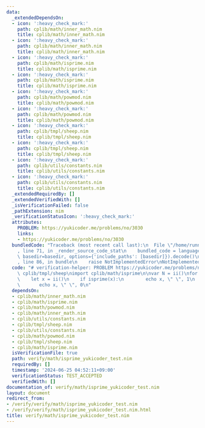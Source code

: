 ```yaml
---
data:
  _extendedDependsOn:
  - icon: ':heavy_check_mark:'
    path: cplib/math/inner_math.nim
    title: cplib/math/inner_math.nim
  - icon: ':heavy_check_mark:'
    path: cplib/math/inner_math.nim
    title: cplib/math/inner_math.nim
  - icon: ':heavy_check_mark:'
    path: cplib/math/isprime.nim
    title: cplib/math/isprime.nim
  - icon: ':heavy_check_mark:'
    path: cplib/math/isprime.nim
    title: cplib/math/isprime.nim
  - icon: ':heavy_check_mark:'
    path: cplib/math/powmod.nim
    title: cplib/math/powmod.nim
  - icon: ':heavy_check_mark:'
    path: cplib/math/powmod.nim
    title: cplib/math/powmod.nim
  - icon: ':heavy_check_mark:'
    path: cplib/tmpl/sheep.nim
    title: cplib/tmpl/sheep.nim
  - icon: ':heavy_check_mark:'
    path: cplib/tmpl/sheep.nim
    title: cplib/tmpl/sheep.nim
  - icon: ':heavy_check_mark:'
    path: cplib/utils/constants.nim
    title: cplib/utils/constants.nim
  - icon: ':heavy_check_mark:'
    path: cplib/utils/constants.nim
    title: cplib/utils/constants.nim
  _extendedRequiredBy: []
  _extendedVerifiedWith: []
  _isVerificationFailed: false
  _pathExtension: nim
  _verificationStatusIcon: ':heavy_check_mark:'
  attributes:
    PROBLEM: https://yukicoder.me/problems/no/3030
    links:
    - https://yukicoder.me/problems/no/3030
  bundledCode: "Traceback (most recent call last):\n  File \"/home/runner/.local/lib/python3.10/site-packages/onlinejudge_verify/documentation/build.py\"\
    , line 71, in _render_source_code_stat\n    bundled_code = language.bundle(stat.path,\
    \ basedir=basedir, options={'include_paths': [basedir]}).decode()\n  File \"/home/runner/.local/lib/python3.10/site-packages/onlinejudge_verify/languages/nim.py\"\
    , line 86, in bundle\n    raise NotImplementedError\nNotImplementedError\n"
  code: "# verification-helper: PROBLEM https://yukicoder.me/problems/no/3030\ninclude\
    \ cplib/tmpl/sheep\nimport cplib/math/isprime\n\nvar N = ii()\nfor i in 0..<N:\n\
    \    let x = ii()\n    if isprime(x):\n        echo x, \" \", 1\n    else:\n \
    \       echo x, \" \", 0\n"
  dependsOn:
  - cplib/math/inner_math.nim
  - cplib/math/isprime.nim
  - cplib/math/powmod.nim
  - cplib/math/inner_math.nim
  - cplib/utils/constants.nim
  - cplib/tmpl/sheep.nim
  - cplib/utils/constants.nim
  - cplib/math/powmod.nim
  - cplib/tmpl/sheep.nim
  - cplib/math/isprime.nim
  isVerificationFile: true
  path: verify/math/isprime_yukicoder_test.nim
  requiredBy: []
  timestamp: '2024-06-25 04:52:11+09:00'
  verificationStatus: TEST_ACCEPTED
  verifiedWith: []
documentation_of: verify/math/isprime_yukicoder_test.nim
layout: document
redirect_from:
- /verify/verify/math/isprime_yukicoder_test.nim
- /verify/verify/math/isprime_yukicoder_test.nim.html
title: verify/math/isprime_yukicoder_test.nim
---
```

